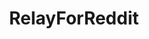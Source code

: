 ---
title: RelayForReddit
crosslinks:
- livven
- search
- MassdropBot
- anti_gif_bot
- youtubefactsbot
- androidapps
- changelog
- Overwatch
- xkcd
- FrontPage
- redditdev
- pics
- gfycat
- galaxys8
- announcements
- nevertellmetheodds
- help
- videos
- explainlikeimfive
- OutOfTheLoop
---